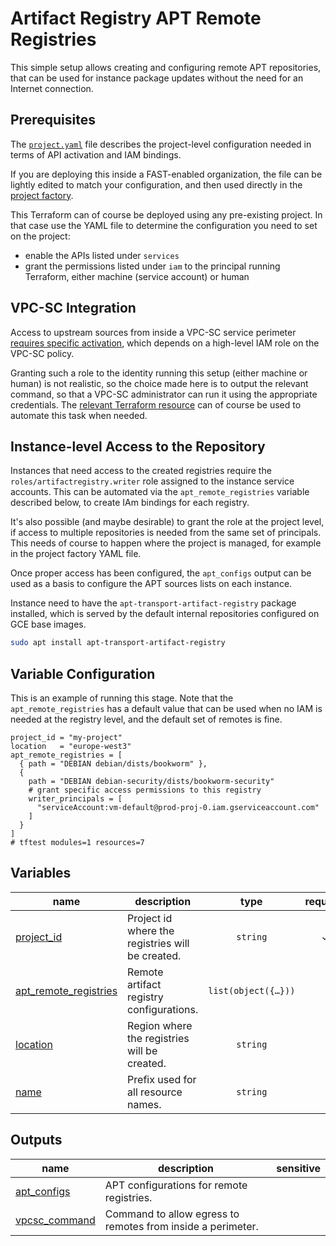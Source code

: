 # Artifact Registry APT Remote Registries

This simple setup allows creating and configuring remote APT repositories, that can be used for instance package updates without the need for an Internet connection.

## Prerequisites

The [`project.yaml`](./project.yaml) file describes the project-level configuration needed in terms of API activation and IAM bindings.

If you are deploying this inside a FAST-enabled organization, the file can be lightly edited to match your configuration, and then used directly in the [project factory](../../stages/2-project-factory/).

This Terraform can of course be deployed using any pre-existing project. In that case use the YAML file to determine the configuration you need to set on the project:

- enable the APIs listed under `services`
- grant the permissions listed under `iam` to the principal running Terraform, either machine (service account) or human

## VPC-SC Integration

Access to upstream sources from inside a VPC-SC service perimeter [requires specific activation](https://cloud.google.com/artifact-registry/docs/repositories/remote-repo#vpc), which depends on a high-level IAM role on the VPC-SC policy.

Granting such a role to the identity running this setup (either machine or human) is not realistic, so the choice made here is to output the relevant command, so that a VPC-SC administrator can run it using the appropriate credentials. The [relevant Terraform resource](https://registry.terraform.io/providers/hashicorp/google/latest/docs/resources/artifact_registry_vpcsc_config) can of course be used to automate this task when needed.

## Instance-level Access to the Repository

Instances that need access to the created registries require the `roles/artifactregistry.writer` role assigned to the instance service accounts. This can be automated via the `apt_remote_registries` variable described below, to create IAm bindings for each registry.

It's also possible (and maybe desirable) to grant the role at the project level, if access to multiple repositories is needed from the same set of principals. This needs of course to happen where the project is managed, for example in the project factory YAML file.

Once proper access has been configured, the `apt_configs` output can be used as a basis to configure the APT sources lists on each instance.

Instance need to have the `apt-transport-artifact-registry` package installed, which is served by the default internal repositories configured on GCE base images.

```bash
sudo apt install apt-transport-artifact-registry
```

## Variable Configuration

This is an example of running this stage. Note that the `apt_remote_registries` has a default value that can be used when no IAM is needed at the registry level, and the default set of remotes is fine.

```hcl
project_id = "my-project"
location   = "europe-west3"
apt_remote_registries = [
  { path = "DEBIAN debian/dists/bookworm" },
  {
    path = "DEBIAN debian-security/dists/bookworm-security"
    # grant specific access permissions to this registry
    writer_principals = [
      "serviceAccount:vm-default@prod-proj-0.iam.gserviceaccount.com"
    ]
  }
]
# tftest modules=1 resources=7
```
<!-- BEGIN TFDOC -->
## Variables

| name | description | type | required | default |
|---|---|:---:|:---:|:---:|
| [project_id](variables.tf#L24) | Project id where the registries will be created. | <code>string</code> | ✓ |  |
| [apt_remote_registries](variables.tf#L35) | Remote artifact registry configurations. | <code title="list&#40;object&#40;&#123;&#10;  path              &#61; string&#10;  writer_principals &#61; optional&#40;list&#40;string&#41;, &#91;&#93;&#41;&#10;&#125;&#41;&#41;">list&#40;object&#40;&#123;&#8230;&#125;&#41;&#41;</code> |  | <code title="&#91;&#10;  &#123; path &#61; &#34;DEBIAN debian&#47;dists&#47;bookworm&#34; &#125;,&#10;  &#123; path &#61; &#34;DEBIAN debian-security&#47;dists&#47;bookworm-security&#34; &#125;&#10;&#93;">&#91;&#8230;&#93;</code> |
| [location](variables.tf#L29) | Region where the registries will be created. | <code>string</code> |  | <code>&#34;europe-west8&#34;</code> |
| [name](variables.tf#L17) | Prefix used for all resource names. | <code>string</code> |  | <code>&#34;apt-remote&#34;</code> |

## Outputs

| name | description | sensitive |
|---|---|:---:|
| [apt_configs](outputs.tf#L23) | APT configurations for remote registries. |  |
| [vpcsc_command](outputs.tf#L33) | Command to allow egress to remotes from inside a perimeter. |  |
<!-- END TFDOC -->
